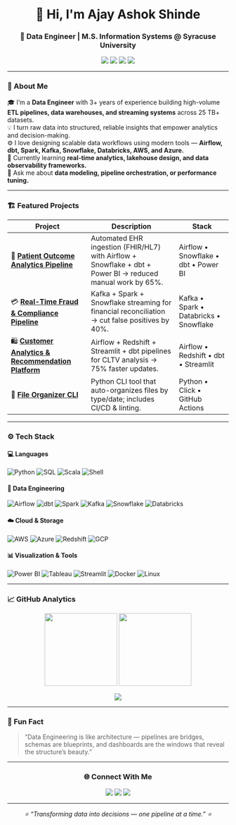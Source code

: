 <!-- Ajay Shinde - GitHub Profile README -->

<h1 align="center">👋 Hi, I'm Ajay Ashok Shinde</h1>
<h3 align="center">🚀 Data Engineer | M.S. Information Systems @ Syracuse University</h3>

<p align="center">
  <a href="mailto:ajshinde@syr.edu"><img src="https://img.shields.io/badge/Email-ajshinde%40syr.edu-red?logo=gmail&style=flat-square"></a>
  <a href="https://linkedin.com/in/ajay-ashok-shinde"><img src="https://img.shields.io/badge/LinkedIn-Connect-blue?logo=linkedin&style=flat-square"></a>
  <a href="https://ajayshinde.netlify.app"><img src="https://img.shields.io/badge/Portfolio-Visit-9cf?logo=vercel&style=flat-square"></a>
  <a href="https://github.com/ajay1018"><img src="https://img.shields.io/badge/GitHub-ajay1018-gray?logo=github&style=flat-square"></a>
</p>

---

### 🧠 About Me

🎓 I’m a **Data Engineer** with 3+ years of experience building high-volume **ETL pipelines, data warehouses, and streaming systems** across 25 TB+ datasets.  
💡 I turn raw data into structured, reliable insights that empower analytics and decision-making.  
⚙️ I love designing scalable data workflows using modern tools — **Airflow, dbt, Spark, Kafka, Snowflake, Databricks, AWS, and Azure.**  
🌱 Currently learning **real-time analytics, lakehouse design, and data observability frameworks.**  
💬 Ask me about **data modeling, pipeline orchestration, or performance tuning.**

---

### 🏗️ Featured Projects

| Project | Description | Stack |
|----------|--------------|--------|
| 🏥 **[Patient Outcome Analytics Pipeline](https://github.com/ajay1018/patient-outcome-analytics-pipeline)** | Automated EHR ingestion (FHIR/HL7) with Airflow + Snowflake + dbt + Power BI → reduced manual work by 65%. | Airflow • Snowflake • dbt • Power BI |
| 💳 **[Real-Time Fraud & Compliance Pipeline](https://github.com/ajay1018/fraud-compliance-pipeline)** | Kafka + Spark + Snowflake streaming for financial reconciliation → cut false positives by 40%. | Kafka • Spark • Databricks • Snowflake |
| 🛍️ **[Customer Analytics & Recommendation Platform](https://github.com/ajay1018/customer-analytics-platform)** | Airflow + Redshift + Streamlit + dbt pipelines for CLTV analysis → 75% faster updates. | Airflow • Redshift • dbt • Streamlit |
| 🧰 **[File Organizer CLI](https://github.com/ajay1018/file-organizer-cli)** | Python CLI tool that auto-organizes files by type/date; includes CI/CD & linting. | Python • Click • GitHub Actions |

---

### ⚙️ Tech Stack

#### 💻 Languages
![Python](https://img.shields.io/badge/Python-3670A0?style=for-the-badge&logo=python&logoColor=ffdd54)
![SQL](https://img.shields.io/badge/SQL-025E8C?style=for-the-badge&logo=postgresql&logoColor=white)
![Scala](https://img.shields.io/badge/Scala-DC322F?style=for-the-badge&logo=scala&logoColor=white)
![Shell](https://img.shields.io/badge/Shell_Script-121011?style=for-the-badge&logo=gnu-bash&logoColor=white)

#### 🧩 Data Engineering
![Airflow](https://img.shields.io/badge/Airflow-017CEE?style=for-the-badge&logo=apache-airflow&logoColor=white)
![dbt](https://img.shields.io/badge/dbt-FF694B?style=for-the-badge&logo=dbt&logoColor=white)
![Spark](https://img.shields.io/badge/Apache_Spark-E25A1C?style=for-the-badge&logo=apachespark&logoColor=white)
![Kafka](https://img.shields.io/badge/Kafka-231F20?style=for-the-badge&logo=apachekafka&logoColor=white)
![Snowflake](https://img.shields.io/badge/Snowflake-29B5E8?style=for-the-badge&logo=snowflake&logoColor=white)
![Databricks](https://img.shields.io/badge/Databricks-FE362F?style=for-the-badge&logo=databricks&logoColor=white)

#### ☁️ Cloud & Storage
![AWS](https://img.shields.io/badge/AWS-FF9900?style=for-the-badge&logo=amazon-aws&logoColor=white)
![Azure](https://img.shields.io/badge/Azure-0078D4?style=for-the-badge&logo=microsoftazure&logoColor=white)
![Redshift](https://img.shields.io/badge/Redshift-8C4FFF?style=for-the-badge&logo=amazonredshift&logoColor=white)
![GCP](https://img.shields.io/badge/GCP-4285F4?style=for-the-badge&logo=google-cloud&logoColor=white)

#### 📊 Visualization & Tools
![Power BI](https://img.shields.io/badge/Power_BI-F2C811?style=for-the-badge&logo=powerbi&logoColor=black)
![Tableau](https://img.shields.io/badge/Tableau-E97627?style=for-the-badge&logo=tableau&logoColor=white)
![Streamlit](https://img.shields.io/badge/Streamlit-FF4B4B?style=for-the-badge&logo=streamlit&logoColor=white)
![Docker](https://img.shields.io/badge/Docker-0db7ed?style=for-the-badge&logo=docker&logoColor=white)
![Linux](https://img.shields.io/badge/Linux-FCC624?style=for-the-badge&logo=linux&logoColor=black)

---

### 📈 GitHub Analytics

<p align="center">
  <img height="165" src="https://github-readme-stats.vercel.app/api?username=ajay1018&show_icons=true&theme=tokyonight" />
  <img height="165" src="https://github-readme-streak-stats.herokuapp.com/?user=ajay1018&theme=tokyonight" />
</p>

<p align="center">
  <img src="https://github-readme-stats.vercel.app/api/top-langs/?username=ajay1018&layout=compact&theme=tokyonight" />
</p>

---

### 🧠 Fun Fact
> “Data Engineering is like architecture — pipelines are bridges, schemas are blueprints, and dashboards are the windows that reveal the structure’s beauty.”

---

<h3 align="center">🌐 Connect With Me</h3>

<p align="center">
  <a href="https://linkedin.com/in/ajay-ashok-shinde"><img src="https://img.shields.io/badge/LinkedIn-0077B5?style=for-the-badge&logo=linkedin&logoColor=white"></a>
  <a href="https://ajayshinde.netlify.app"><img src="https://img.shields.io/badge/Portfolio-24292E?style=for-the-badge&logo=vercel&logoColor=white"></a>
  <a href="mailto:ajshinde@syr.edu"><img src="https://img.shields.io/badge/Email-D14836?style=for-the-badge&logo=gmail&logoColor=white"></a>
</p>

---

<p align="center">
  <i>⭐️ “Transforming data into decisions — one pipeline at a time.” ⭐️</i>
</p>
